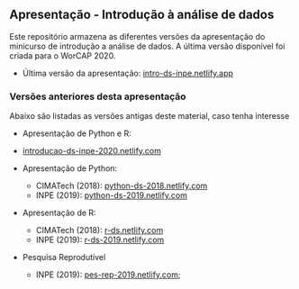 ## Apresentação - Introdução à análise de dados

Este repositório armazena as diferentes versões da apresentação do minicurso de introdução a análise de dados. A última versão disponível foi criada para o WorCAP 2020. 
- Última versão da apresentação: [intro-ds-inpe.netlify.app](https://intro-ds-inpe.netlify.app/apresencao_final.html)

### Versões anteriores desta apresentação

Abaixo são listadas as versões antigas deste material, caso tenha interesse

- Apresentação de Python e R:
 - [introducao-ds-inpe-2020.netlify.com](https://introducao-ds-inpe-2020.netlify.com/apresencao_final.html#1)

- Apresentação de Python:
  - CIMATech (2018): [python-ds-2018.netlify.com](https://python-ds-2018.netlify.com/intro_python)
  - INPE (2019): [python-ds-2019.netlify.com](https://python-ds-2019.netlify.com/intro_r_anthropology_2018)
  
- Apresentação de R:
  - CIMATech (2018): [r-ds.netlify.com](https://r-ds.netlify.com/intro_r_anthropology_2018)
  - INPE (2019): [r-ds-2019.netlify.com](https://r-ds-2019.netlify.com/#1)
  
- Pesquisa Reprodutível
  - INPE (2019): [pes-rep-2019.netlify.com](https://pes-rep-2019.netlify.com);
